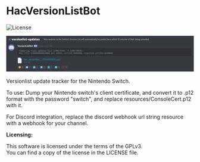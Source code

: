 HacVersionListBot
=====
![License](https://img.shields.io/badge/License-GPLv3-blue.svg)

![UI](img/hvlb.png)

Versionlist update tracker for the Nintendo Switch.

To use: Dump your Nintendo switch's client certificate, and convert it to .p12
format with the password "switch", and replace resources/ConsoleCert.p12 with it.

For Discord integration, replace the discord webhook url string resource with
a webhook for your channel.


**Licensing:**

This software is licensed under the terms of the GPLv3.  
You can find a copy of the license in the LICENSE file.